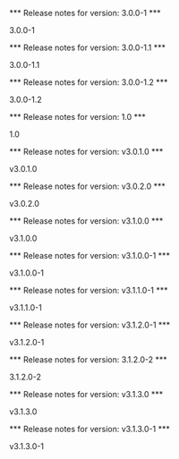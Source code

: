 

*** Release notes for version: 3.0.0-1 ***

3.0.0-1

*** Release notes for version: 3.0.0-1.1 ***

3.0.0-1.1

*** Release notes for version: 3.0.0-1.2 ***

3.0.0-1.2

*** Release notes for version: 1.0 ***

1.0

*** Release notes for version: v3.0.1.0 ***

v3.0.1.0

*** Release notes for version: v3.0.2.0 ***

v3.0.2.0

*** Release notes for version: v3.1.0.0 ***

v3.1.0.0

*** Release notes for version: v3.1.0.0-1 ***

v3.1.0.0-1

*** Release notes for version: v3.1.1.0-1 ***

v3.1.1.0-1

*** Release notes for version: v3.1.2.0-1 ***

v3.1.2.0-1

*** Release notes for version: 3.1.2.0-2 ***

3.1.2.0-2

*** Release notes for version: v3.1.3.0 ***

v3.1.3.0

*** Release notes for version: v3.1.3.0-1 ***

v3.1.3.0-1